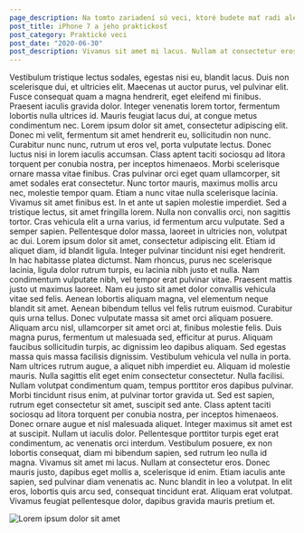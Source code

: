 ```yaml
---
page_description: Na tomto zariadení sú veci, ktoré budete mať radi ale aj také, ktoré veľmi nie
post_title: iPhone 7 a jeho praktickosť
post_category: Praktické veci
post_date: "2020-06-30"
post_description: Vivamus sit amet mi lacus. Nullam at consectetur eros. Donec mauris justo, dapibus eget mollis a, scelerisque id enim. Etiam iaculis ante sapien, sed pulvinar diam venenatis ac.
---
```


<Paragraph>
Vestibulum tristique lectus sodales, egestas nisi eu, blandit lacus. Duis non scelerisque dui, et ultricies elit. Maecenas ut auctor purus, vel pulvinar elit. Fusce consequat quam a magna hendrerit, eget eleifend mi finibus. Praesent iaculis gravida dolor. Integer venenatis lorem tortor, fermentum lobortis nulla ultrices id. Mauris feugiat lacus dui, at congue metus condimentum nec. Lorem ipsum dolor sit amet, consectetur adipiscing elit. Donec mi velit, fermentum sit amet hendrerit eu, sollicitudin non nunc. Curabitur nunc nunc, rutrum ut eros vel, porta vulputate lectus. Donec luctus nisi in lorem iaculis accumsan. Class aptent taciti sociosqu ad litora torquent per conubia nostra, per inceptos himenaeos. Morbi scelerisque ornare massa vitae finibus. Cras pulvinar orci eget quam ullamcorper, sit amet sodales erat consectetur. Nunc tortor mauris, maximus mollis arcu nec, molestie tempor quam. Etiam a nunc vitae nulla scelerisque lacinia.
</Paragraph>

<Paragraph>
Vivamus sit amet finibus est. In et ante ut sapien molestie imperdiet. Sed a tristique lectus, sit amet fringilla lorem. Nulla non convallis orci, non sagittis tortor. Cras vehicula elit a urna varius, id fermentum arcu vulputate. Sed a semper sapien. Pellentesque dolor massa, laoreet in ultricies non, volutpat ac dui. Lorem ipsum dolor sit amet, consectetur adipiscing elit. Etiam id aliquet diam, id blandit ligula. Integer pulvinar tincidunt nisi eget hendrerit. In hac habitasse platea dictumst. Nam rhoncus, purus nec scelerisque lacinia, ligula dolor rutrum turpis, eu lacinia nibh justo et nulla. Nam condimentum vulputate nibh, vel tempor erat pulvinar vitae. Praesent mattis justo ut maximus laoreet.
</Paragraph>

<Paragraph>
Nam eu justo sit amet dolor convallis vehicula vitae sed felis. Aenean lobortis aliquam magna, vel elementum neque blandit sit amet. Aenean bibendum tellus vel felis rutrum euismod. Curabitur quis urna tellus. Donec vulputate massa sit amet orci aliquam posuere. Aliquam arcu nisl, ullamcorper sit amet orci at, finibus molestie felis. Duis magna purus, fermentum ut malesuada sed, efficitur at purus. Aliquam faucibus sollicitudin turpis, ac dignissim leo dapibus aliquam. Sed egestas massa quis massa facilisis dignissim. Vestibulum vehicula vel nulla in porta. Nam ultrices rutrum augue, a aliquet nibh imperdiet eu. Aliquam id molestie mauris. Nulla sagittis elit eget enim consectetur consectetur. Nulla facilisi. Nullam volutpat condimentum quam, tempus porttitor eros dapibus pulvinar.
</Paragraph>

<Paragraph>
Morbi tincidunt risus enim, at pulvinar tortor gravida ut. Sed est sapien, rutrum eget consectetur sit amet, suscipit sed ante. Class aptent taciti sociosqu ad litora torquent per conubia nostra, per inceptos himenaeos. Donec ornare augue et nisl malesuada aliquet. Integer maximus sit amet est at suscipit. Nullam ut iaculis dolor. Pellentesque porttitor turpis eget erat condimentum, ac venenatis orci interdum. Vestibulum posuere, ex non lobortis consequat, diam mi bibendum sapien, sed rutrum leo nulla id magna. Vivamus sit amet mi lacus. Nullam at consectetur eros. Donec mauris justo, dapibus eget mollis a, scelerisque id enim. Etiam iaculis ante sapien, sed pulvinar diam venenatis ac. Nunc blandit in leo a volutpat. In elit eros, lobortis quis arcu sed, consequat tincidunt erat. Aliquam erat volutpat. Vivamus feugiat pellentesque dolor, dapibus gravida mauris pretium et.
</Paragraph>

![Lorem ipsum dolor sit amet](iphone.jpg "Lorem ipsum dolor sit amet")